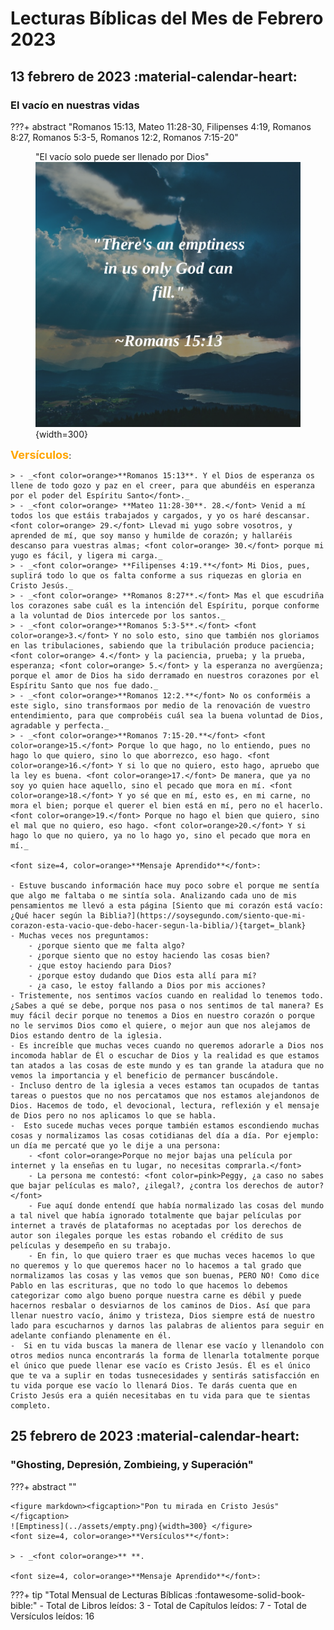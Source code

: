 # **Lecturas Bíblicas del Mes de Febrero 2023**

## 13 febrero de 2023 :material-calendar-heart:
### El vacío en nuestras vidas
???+ abstract "Romanos 15:13, Mateo 11:28-30, Filipenses 4:19, Romanos 8:27, Romanos 5:3-5, Romanos 12:2, Romanos 7:15-20"
    <figure markdown><figcaption>"El vacío solo puede ser llenado por Dios"</figcaption>
    ![Emptiness](../assets/emptiness.png){width=300} </figure>
    <font size=4, color=orange>**Versículos**</font>:

    > - _<font color=orange>**Romanos 15:13**. Y el Dios de esperanza os llene de todo gozo y paz en el creer, para que abundéis en esperanza por el poder del Espíritu Santo</font>._
    > - _<font color=orange> **Mateo 11:28-30**. 28.</font> Venid a mí todos los que estáis trabajados y cargados, y yo os haré descansar. <font color=orange> 29.</font> Llevad mi yugo sobre vosotros, y aprended de mí, que soy manso y humilde de corazón; y hallaréis descanso para vuestras almas; <font color=orange> 30.</font> porque mi yugo es fácil, y ligera mi carga._
    > - _<font color=orange> **Filipenses 4:19.**</font> Mi Dios, pues, suplirá todo lo que os falta conforme a sus riquezas en gloria en Cristo Jesús._
    > - _<font color=orange> **Romanos 8:27**.</font> Mas el que escudriña los corazones sabe cuál es la intención del Espíritu, porque conforme a la voluntad de Dios intercede por los santos._
    > - _<font color=orange>**Romanos 5:3-5**.</font> <font color=orange>3.</font> Y no solo esto, sino que también nos gloriamos en las tribulaciones, sabiendo que la tribulación produce paciencia; <font color=orange> 4.</font> y la paciencia, prueba; y la prueba, esperanza; <font color=orange> 5.</font> y la esperanza no avergüenza; porque el amor de Dios ha sido derramado en nuestros corazones por el Espíritu Santo que nos fue dado._
    > - _<font color=orange>**Romanos 12:2.**</font> No os conforméis a este siglo, sino transformaos por medio de la renovación de vuestro entendimiento, para que comprobéis cuál sea la buena voluntad de Dios, agradable y perfecta._
    > - _<font color=orange>**Romanos 7:15-20.**</font> <font color=orange>15.</font> Porque lo que hago, no lo entiendo, pues no hago lo que quiero, sino lo que aborrezco, eso hago. <font color=orange>16.</font> Y si lo que no quiero, esto hago, apruebo que la ley es buena. <font color=orange>17.</font> De manera, que ya no soy yo quien hace aquello, sino el pecado que mora en mí. <font color=orange>18.</font> Y yo sé que en mí, esto es, en mi carne, no mora el bien; porque el querer el bien está en mí, pero no el hacerlo. <font color=orange>19.</font> Porque no hago el bien que quiero, sino el mal que no quiero, eso hago. <font color=orange>20.</font> Y si hago lo que no quiero, ya no lo hago yo, sino el pecado que mora en mí._

    <font size=4, color=orange>**Mensaje Aprendido**</font>:
    
    - Estuve buscando información hace muy poco sobre el porque me sentía que algo me faltaba o me sintía sola. Analizando cada uno de mis pensamientos me llevó a esta página [Siento que mi corazón está vacío: ¿Qué hacer según la Biblia?](https://soysegundo.com/siento-que-mi-corazon-esta-vacio-que-debo-hacer-segun-la-biblia/){target=_blank}
    - Muchas veces nos preguntamos: 
        - ¿porque siento que me falta algo? 
        - ¿porque siento que no estoy haciendo las cosas bien? 
        - ¿que estoy haciendo para Dios? 
        - ¿porque estoy dudando que Dios esta allí para mí? 
        - ¿a caso, le estoy fallando a Dios por mis acciones?
    - Tristemente, nos sentimos vacíos cuando en realidad lo tenemos todo. ¿Sabes a qué se debe, porque nos pasa o nos sentimos de tal manera? Es muy fácil decir porque no tenemos a Dios en nuestro corazón o porque no le servimos Dios como el quiere, o mejor aun que nos alejamos de Dios estando dentro de la iglesia. 
    - Es increíble que muchas veces cuando no queremos adorarle a Dios nos incomoda hablar de Él o escuchar de Dios y la realidad es que estamos tan atados a las cosas de este mundo y es tan grande la atadura que no vemos la importancia y el beneficio de permancer buscándole.
    - Incluso dentro de la iglesia a veces estamos tan ocupados de tantas tareas o puestos que no nos percatamos que nos estamos alejandonos de Dios. Hacemos de todo, el devocional, lectura, reflexión y el mensaje de Dios pero no nos aplicamos lo que se habla. 
    -  Esto sucede muchas veces porque también estamos escondiendo muchas cosas y normalizamos las cosas cotidianas del día a día. Por ejemplo: un día me percaté que yo le dije a una persona:
        - <font color=orange>Porque no mejor bajas una película por internet y la enseñas en tu lugar, no necesitas comprarla.</font>
        - La persona me contestó: <font color=pink>Peggy, ¿a caso no sabes que bajar películas es malo?, ¿ilegal?, ¿contra los derechos de autor?</font>
        - Fue aquí donde entendí que había normalizado las cosas del mundo a tal nivel que había ignorado totalmente que bajar películas por internet a través de plataformas no aceptadas por los derechos de autor son ilegales porque les estas robando el crédito de sus películas y desempeño en su trabajo. 
        - En fin, lo que quiero traer es que muchas veces hacemos lo que no queremos y lo que queremos hacer no lo hacemos a tal grado que normalizamos las cosas y las vemos que son buenas, PERO NO! Como dice Pablo en las escrituras, que no todo lo que hacemos lo debemos categorizar como algo bueno porque nuestra carne es débil y puede hacernos resbalar o desviarnos de los caminos de Dios. Así que para llenar nuestro vacío, ánimo y tristeza, Dios siempre está de nuestro lado para escucharnos y darnos las palabras de alientos para seguir en adelante confiando plenamente en él. 
    -  Si en tu vida buscas la manera de llenar ese vacío y llenandolo con otros medios nunca encontrarás la forma de llenarla totalmente porque el único que puede llenar ese vacío es Cristo Jesús. Él es el único que te va a suplir en todas tusnecesidades y sentirás satisfacción en tu vida porque ese vacío lo llenará Dios. Te darás cuenta que en Cristo Jesús era a quién necesitabas en tu vida para que te sientas completo.

## 25 febrero de 2023 :material-calendar-heart:
### "Ghosting, Depresión, Zombieing, y Superación"
???+ abstract ""
    
    <figure markdown><figcaption>"Pon tu mirada en Cristo Jesús"</figcaption>
    ![Emptiness](../assets/empty.png){width=300} </figure>
    <font size=4, color=orange>**Versículos**</font>:

    > - _<font color=orange>** **.

    <font size=4, color=orange>**Mensaje Aprendido**</font>:


???+ tip "Total Mensual de Lecturas Bíblicas :fontawesome-solid-book-bible:" 
    - Total de Libros leídos: 3
    - Total de Capítulos leídos: 7
    - Total de Versículos leídos: 16
